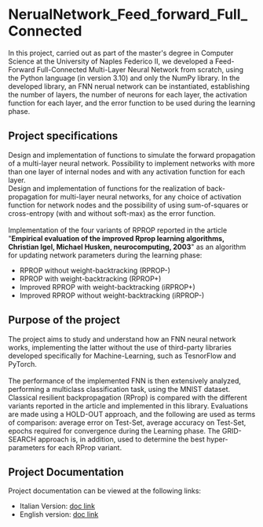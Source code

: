 # NerualNetwork_Feed_forward_Full_Connected
In this project, carried out as part of the master's degree in Computer Science at the University of Naples Federico II, we developed a Feed-Forward Full-Connected Multi-Layer Neural Network from scratch, using the Python language (in version 3.10) and only the NumPy library.
In the developed library, an FNN nerual network can be instantiated, establishing the number of layers, the number of neurons for each layer, the activation function for each layer, and the error function to be used during the learning phase.

<h2>Project specifications</h2>
Design and implementation of functions to simulate the forward propagation of a multi-layer neural network. 
Possibility to implement networks with more than one layer of internal nodes and with any activation function for each layer.
<br>
Design and implementation of functions for the realization of back-propagation for multi-layer neural networks, for any choice of activation function for network nodes and the possibility of using sum-of-squares or cross-entropy (with and without soft-max) as the error function.
<br><br>
Implementation of the four variants of RPROP reported in the article "<b>Empirical evaluation of the improved Rprop learning algorithms, Christian Igel, Michael Husken, neurocomputing, 2003</b>" as an algorithm for updating network parameters during the learning phase:
  <ul>
    <li>RPROP without weight-backtracking (RPROP-)</li>
    <li>RPROP with weight-backtracking (RPROP+)</li>
    <li>Improved RPROP with weight-backtracking (iRPROP+)</li>
    <li>Improved RPROP without weight-backtracking (iRPROP-)</li>
  </ul>

<h2>Purpose of the project</h2>
The project aims to study and understand how an FNN neural network works, implementing the latter without the use of third-party libraries developed specifically for Machine-Learning, such as TesnorFlow and PyTorch.
<br><br>
The performance of the implemented FNN is then extensively analyzed, performing a multiclass classification task, using the MNIST dataset. Classical resilient backpropagation (RProp) is compared with the different variants reported in the article and implemented in this library. Evaluations are made using a HOLD-OUT approach, and the following are used as terms of comparison: average error on Test-Set, average accuracy on Test-Set, epochs required for convergence during the Learning phase. The GRID-SEARCH approach is, in addition, used to determine the best hyper-parameters for each RProp variant.

<h2>Project Documentation</h2>
Project documentation can be viewed at the following links:
<ul>
    <li>Italian Version: <a href="https://drive.google.com/file/d/1daIZbzi9ef6UF1fJKRIAEPcOHncNWCnM/view?usp=sharing">doc link</a></li>
    <li>English version: <a href="">doc link</a></li>
</ul>
